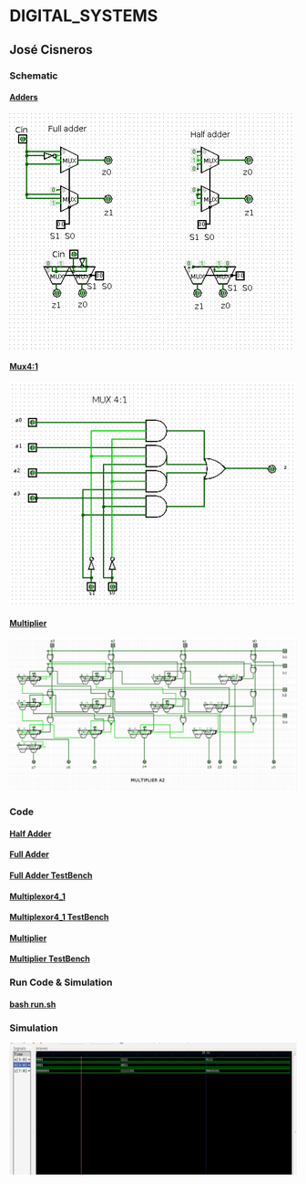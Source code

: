 # DIGITAL_SYSTEMS 
## José Cisneros

### Schematic
#### [Adders](schematics/Adders.circ)
![Schematic](schematics/Adders.png)
#### [Mux4:1](schematics/Multiplexor4_1.circ)
![Schematic](schematics/Mux4_1.png)
#### [Multiplier](schematics/Multiplicdor4_4_A2.circ)
![Schematic](schematics/Multiplier_A2.png)


### Code
#### [Half Adder](Half_A.vhdl)
#### [Full Adder](Full_A.vhdl)
#### [Full Adder TestBench](Full_A_tb.vhdl)
#### [Multiplexor4_1](Multiplexor4_1.vhdl)
#### [Multiplexor4_1 TestBench](Multiplexor4_1_tb.vhdl)
#### [Multiplier](Multiplier.vhdl)
#### [Multiplier TestBench](Multiplier_tb.vhdl)

### Run Code & Simulation
#### [bash run.sh](run.sh)

### Simulation
![Simulation](Simulation.png)
